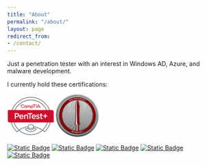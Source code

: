 ```yaml
---
title: "About"
permalink: "/about/"
layout: page
redirect_from:
- /contact/
---
```


Just a penetration tester with an interest in Windows AD, Azure, and malware development.

I currently hold these certifications:

<img src="/img/certs/pentestplus.png" width="110px">
<img src="/img/certs/crto.png" width="100px">

[<img alt="Static Badge" src="https://img.shields.io/badge/-sam_phisher-gray?logo=twitter">](https://twitter.com/sam_phisher)
[<img alt="Static Badge" src="https://img.shields.io/badge/-sam_phisher-gray?logo=mastodon">](https://infosec.exchange/@sam_phisher)
[<img alt="Static Badge" src="https://img.shields.io/badge/-redskal-gray?logo=github">](https://github.com/redskal)
[<img alt="Static Badge" src="https://img.shields.io/badge/-bytejunkies-gray?logo=github">](https://github.com/bytejunkies-co-uk)
[<img alt="Static Badge" src="https://img.shields.io/badge/-skal.red-gray?logo=firefox">](https://skal.red)
